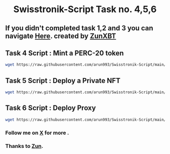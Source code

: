 <h1 align="center">Swisstronik-Script Task no. 4,5,6</h1>

## If you didn't completed task 1,2 and 3 you can navigate [Here](https://github.com/dxzenith/Swisstronic-Script?tab=readme-ov-file#task-1--simple-contract-deployment-script). created by [ZunXBT](https://x.com/ZunXBT)

## Task 4 Script : Mint a PERC-20 token
```bash
wget https://raw.githubusercontent.com/arun993/Swisstronik-Script/main/perc20-token.sh && chmod +x perc20-token.sh && ./perc20-token.sh
```

## Task 5 Script : Deploy a Private NFT
```bash
wget https://raw.githubusercontent.com/arun993/Swisstronik-Script/main/private-nft.sh && chmod +x private-nft.sh && ./private-nft.sh
```

## Task 6 Script : Deploy Proxy
```bash
wget https://raw.githubusercontent.com/arun993/Swisstronik-Script/main/proxy.sh && chmod +x proxy.sh && ./proxy.sh 
```
### Follow me on [X](https://x.com/Arun__993) for more .
### Thanks to [Zun](https://x.com/ZunXBT).

